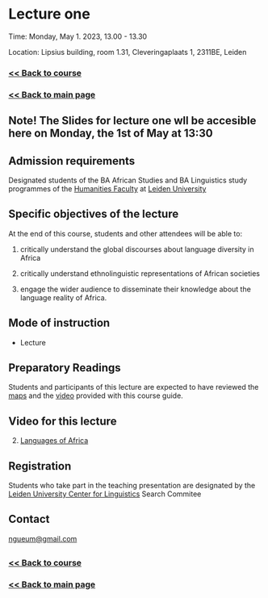 # Lecture one

Time: Monday, May 1. 2023, 13.00 - 13.30

Location: Lipsius building, room 1.31, Cleveringaplaats 1, 2311BE, Leiden

### [<< Back to course](https://github.com/Ngue-Um/syllabi/blob/main/course_linguistic-diversity-in-africa.md)

### [<< Back to main page](https://github.com/Ngue-Um/syllabi/blob/main/Linguistic-diversity-in-Africa.md)

##
## Note! The Slides for lecture one wll be accesible here on Monday, the 1st of May at 13:30

## **Admission requirements**

Designated students of the BA African Studies and BA Linguistics study programmes of the [Humanities Faculty](https://www.universiteitleiden.nl/en/humanities) at [Leiden University](https://www.universiteitleiden.nl/en) 

## Specific objectives of the lecture

At the end of this course, students and other attendees will be able to:

1. critically understand the global discourses about language diversity in Africa

2. critically understand ethnolinguistic representations of African societies

3. engage the wider audience to disseminate their knowledge about the language reality of Africa.


## **Mode of instruction**
- Lecture

## **Preparatory Readings**
Students and participants of this lecture are expected to have reviewed the [maps](https://commons.wikimedia.org/wiki/Category:Linguistic_maps_of_Africa#/media/File:African_language_families.png) and the [video](https://youtu.be/1WhIiqHr0q0) provided with this course guide.

## Video for this lecture

2. [Languages of Africa](https://youtu.be/1WhIiqHr0q0) 


## **Registration**
Students who take part in the teaching presentation are designated by the [Leiden University Center for Linguistics](https://www.universiteitleiden.nl/en/humanities/leiden-university-centre-for-linguistics) Search Commitee

## **Contact**
ngueum@gmail.com 

##
### [<< Back to course](https://github.com/Ngue-Um/syllabi/blob/main/course_linguistic-diversity-in-africa.md)

### [<< Back to main page](https://github.com/Ngue-Um/syllabi/blob/main/Linguistic-diversity-in-Africa.md)